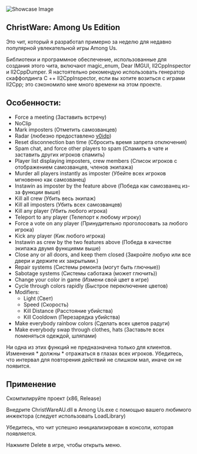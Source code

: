 ![Showcase Image](https://i.imgur.com/OZkyV5W.png)
## ChristWare: Among Us Edition
Это чит, который я разработал примерно за неделю для недавно популярной увлекательной игры Among Us.


Библиотеки и программное обеспечение, использованные для создания этого чита, включают magic_enum, Dear IMGUI, Il2CppInspector и Il2CppDumper. Я настоятельно рекомендую использовать генератор скаффолдинга C ++ Il2CppInspector, если вы хотите возиться с играми Il2Cpp; это сэкономило мне много времени на этом проекте.

## Особенности:
- Force a meeting (Заставить встречу)
- NoClip
- Mark imposters (Отметить самозванцев)
- Radar (любезно предоставлено [v0idp](https://github.com/v0idp))
- Reset disconnection ban time (Сбросить время запрета отключения)
- Spam chat, and force other players to spam (Спамить в чате и заставить других игроков спамить)
- Player list displaying imposters, crew members (Список игроков с отображением самозванцев, членов экипажа)
- Murder all players instantly as imposter (Убейте всех игроков мгновенно как самозванец)
- Instawin as imposter by the feature above (Победа как самозванец из-за функции выше)
- Kill all crew (Убить весь экипаж)
- Kill all imposters (Убить всех самозванцев)
- Kill any player (Убить любого игрока)
- Teleport to any player (Телепорт к любому игроку)
- Force a vote on any player (Принудительно проголосовать за любого игрока)
- Kick any player (Кик любого игрока)
- Instawin as crew by the two features above (Победа в качестве экипажа двумя функциями выше)
- Close any or all doors, and keep them closed (Закройте любую или все двери и держите их закрытыми.)
- Repair systems (Системы ремонта (могут быть глючные))
- Sabotage systems (Системы саботажа (может глючить))
- Change your color in game (Измени свой цвет в игре)
- Cycle through colors rapidly (Быстрое переключение цветов)
- Modifiers:
    - Light (Свет)
    - Speed (Скорость)
    - Kill Distance (Расстояние убийства)
    - Kill Cooldown (Перезарядка убийства)
- Make everybody rainbow colors (Сделать всех цветов радуги)
- Make everybody swap through clothes, hats (Заставьте всех поменяться одеждой, шляпами)

Ни одна из этих функций не предназначена только для клиентов. Изменения * должны * отражаться в глазах всех игроков. Убедитесь, что интервал для повторения действий не слишком мал, иначе он не появится.

## Применение
Скомпилируйте проект (x86, Release)

Внедрите ChristWareAU.dll в Among Us.exe с помощью вашего любимого инжектора (следует использовать LoadLibrary)

Убедитесь, что чит успешно инициализирован в консоли, которая появляется.

Нажмите Delete в игре, чтобы открыть меню.
